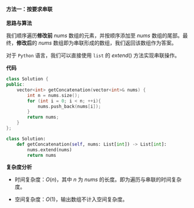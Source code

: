 #### 方法一：按要求串联

**思路与算法**

我们顺序遍历**修改前** $\textit{nums}$ 数组的元素，并按顺序添加至 $\textit{nums}$ 数组的尾部。最终，**修改后**的 $\textit{nums}$ 数组即为串联形成的数组，我们返回该数组作为答案。

对于 $\texttt{Python}$ 语言，我们可以直接使用 $\texttt{list}$ 的 $\textit{extend}()$ 方法实现串联操作。

**代码**

```C++ [sol1-C++]
class Solution {
public:
    vector<int> getConcatenation(vector<int>& nums) {
        int n = nums.size();
        for (int i = 0; i < n; ++i){
            nums.push_back(nums[i]);
        }
        return nums;
    }
};
```

```Python [sol1-Python3]
class Solution:
    def getConcatenation(self, nums: List[int]) -> List[int]:
        nums.extend(nums)
        return nums
```

**复杂度分析**

- 时间复杂度：$O(n)$，其中 $n$ 为 $\textit{nums}$ 的长度。即为遍历与串联的时间复杂度。

- 空间复杂度：$O(1)$，输出数组不计入空间复杂度。